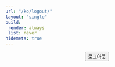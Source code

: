 ```yaml
---
url: "/ko/logout/"
layout: "single"
build:
 render: always
 list: never
hidemeta: true
---
```


<div style="text-align: center;">

<button class="custom-button" onclick="netlifyIdentity.open('login')">로그아웃</button>

</div>

<script>
  // Netlify Identity 위젯이 로드된 후에 실행될 코드를 보장합니다.
  if (window.netlifyIdentity) {
    window.netlifyIdentity.on("init", function(user) {
      // Netlify Identity가 초기화되었을 때 user 객체가 null이면 로그인되지 않은 상태입니다.
      if (!user) {
        // 현재 경로가 이미 /ko/login/이 아니라면 리디렉션합니다.
        // 무한 리디렉션 루프를 방지합니다.
        if (window.location.pathname !== "/ko/login/") {
          window.location.href = "/ko/login/";
        }
      }
    });
  }
</script>

